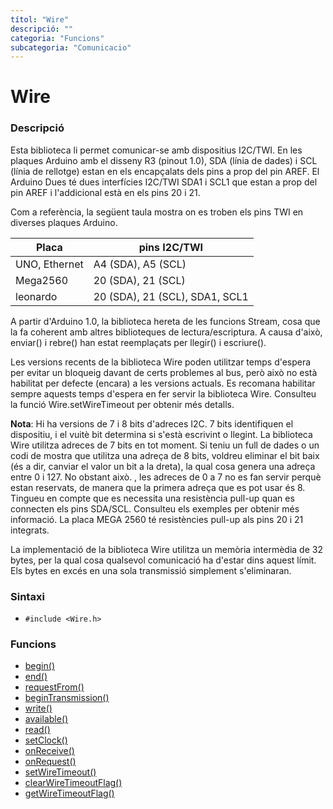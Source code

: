 ```yaml
---
títol: "Wire"
descripció: ""
categoria: "Funcions"
subcategoria: "Comunicacio"
---
```



# Wire

### Descripció

Esta biblioteca li permet comunicar-se amb dispositius I2C/TWI. En les plaques Arduino amb el disseny R3 (pinout 1.0), SDA (línia de dades) i SCL (línia de rellotge) estan en els encapçalats dels pins a prop del pin AREF. El Arduino Dues té dues interfícies I2C/TWI SDA1 i SCL1 que estan a prop del pin AREF i l'addicional està en els pins 20 i 21.

Com a referència, la següent taula mostra on es troben els pins TWI en diverses plaques Arduino.

| Placa | pins I2C/TWI |
| ----- | ------------ |
| UNO, Ethernet | A4 (SDA), A5 (SCL) |
| Mega2560      | 20 (SDA), 21 (SCL) |
| leonardo      | 20 (SDA), 21 (SCL), SDA1, SCL1 |

A partir d'Arduino 1.0, la biblioteca hereta de les funcions Stream, cosa que la fa coherent amb altres biblioteques de lectura/escriptura. A causa d'això, enviar() i rebre() han estat reemplaçats per llegir() i escriure().


Les versions recents de la biblioteca Wire poden utilitzar temps d'espera per evitar un bloqueig davant de certs problemes al bus, però això no està habilitat per defecte (encara) a les versions actuals. Es recomana habilitar sempre aquests temps d'espera en fer servir la biblioteca Wire. Consulteu la funció Wire.setWireTimeout per obtenir més detalls.

**Nota**: Hi ha versions de 7 i 8 bits d'adreces I2C. 7 bits identifiquen el dispositiu, i el vuitè bit determina si s'està escrivint o llegint. La biblioteca Wire utilitza adreces de 7 bits en tot moment. Si teniu un full de dades o un codi de mostra que utilitza una adreça de 8 bits, voldreu eliminar el bit baix (és a dir, canviar el valor un bit a la dreta), la qual cosa genera una adreça entre 0 i 127. No obstant això. , les adreces de 0 a 7 no es fan servir perquè estan reservats, de manera que la primera adreça que es pot usar és 8. Tingueu en compte que es necessita una resistència pull-up quan es connecten els pins SDA/SCL. Consulteu els exemples per obtenir més informació. La placa MEGA 2560 té resistències pull-up als pins 20 i 21 integrats.

La implementació de la biblioteca Wire utilitza un memòria intermèdia de 32 bytes, per la qual cosa qualsevol comunicació ha d'estar dins aquest límit. Els bytes en excés en una sola transmissió simplement s'eliminaran.

### Sintaxi

* `#include <Wire.h>`

### Funcions

* [begin()](./Wire/wirebegin.md)
* [end()](./Wire/wireend.md)
* [requestFrom()](./Wire/wirerequestFrom.md)
* [beginTransmission()](./Wire/wirebeginTransmission.md)
* [write()](./Wire/wirewrite.md)
* [available()](./wire/wireavailable.md)
* [read()](./wire/wireread.md)
* [setClock()](./Wire/wiresetClock.md)
* [onReceive()](./Wire/wireonReceive.md)
* [onRequest()](./Wire/wireonRequest.md)
* [setWireTimeout()](./Wire/wiresetWireTimeout.md)
* [clearWireTimeoutFlag()](./Wire/wireclearWireTimeoutFlag.md)
* [getWireTimeoutFlag()](./Wire/wiregetWireTimeoutFlag.md)
